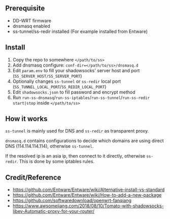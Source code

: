 ## Prerequisite

- DD-WRT firmware
- dnsmasq enabled
- ss-tunnel/ss-redir installed (For example installed from Entware)

## Install

1. Copy the repo to somewhere `</path/to/ss>`
2. Add dnsmasq configure: `conf-dir=</path/to/ss>/dnsmasq.d`
3. Edit `param.env` to fill your shadowsocks' server host and port (`SS_SERVER_HOST/SS_SERVER_PORT`)
4. Optionally changes `ss-tunnel` or `ss-redir` local port (`SS_TUNNEL_LOCAL_PORT`/`SS_REDIR_LOCAL_PORT`)
5. Edit `shadowsocks.json` to fill password and encrypt method
6. Run `run-ss-dnsmasq`/`run-ss-iptables`/`run-ss-tunnel`/`run-ss-redir` `start|stop` inside `</path/to/ss>`

## How it works

`ss-tunnel` is mainly used for DNS and `ss-redir` as transparent proxy.

`dnsmasq.d` contains configurations to decide which domains are using direct DNS (114.114.114.114), otherwise `ss-tunnel`.

If the resolved ip is an asia ip, then connect to it directly, otherwise `ss-redir`. This is done by some iptables rules.

## Credit/Reference

- https://github.com/Entware/Entware/wiki/Alternative-install-vs-standard
- https://github.com/Entware/Entware/wiki/How-to-add-a-new-package
- https://github.com/softwaredownload/openwrt-fanqiang
- https://www.awsomejiang.com/2018/08/10/Tomato-with-shadowsocks-libev-Automatic-proxy-for-your-router/
